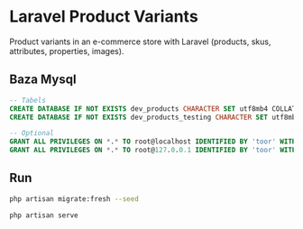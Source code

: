 # Laravel Product Variants

Product variants in an e-commerce store with Laravel (products, skus, attributes, properties, images).

## Baza Mysql

```sql
-- Tabels
CREATE DATABASE IF NOT EXISTS dev_products CHARACTER SET utf8mb4 COLLATE utf8mb4_general_ci;
CREATE DATABASE IF NOT EXISTS dev_products_testing CHARACTER SET utf8mb4 COLLATE utf8mb4_general_ci;

-- Optional
GRANT ALL PRIVILEGES ON *.* TO root@localhost IDENTIFIED BY 'toor' WITH GRANT OPTION;
GRANT ALL PRIVILEGES ON *.* TO root@127.0.0.1 IDENTIFIED BY 'toor' WITH GRANT OPTION;
```

## Run

```sh
php artisan migrate:fresh --seed

php artisan serve
```
